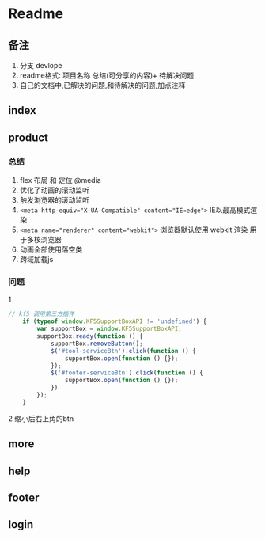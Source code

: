 # Readme
 
## 备注
1. 分支 devlope 
2. readme格式: 项目名称 总结(可分享的内容)+ 待解决问题
3. 自己的文档中,已解决的问题,和待解决的问题,加点注释

## index

## product

### 总结

1. flex 布局 和 定位 @media
2. 优化了动画的滚动监听
3. 触发浏览器的滚动监听
4.  `<meta http-equiv="X-UA-Compatible" content="IE=edge">`   IE以最高模式渲染
5.  `<meta name="renderer" content="webkit">` 浏览器默认使用 webkit 渲染 用于多核浏览器
6. 动画全部使用落空类
7. 跨域加载js

### 问题

1

```js
// kf5 调用第三方插件
    if (typeof window.KF5SupportBoxAPI != 'undefined') {
        var supportBox = window.KF5SupportBoxAPI;
        supportBox.ready(function () {
            supportBox.removeButton();
            $('#tool-serviceBtn').click(function () {
                supportBox.open(function () {});
            });
            $('#footer-serviceBtn').click(function () {
                supportBox.open(function () {});
            })
        });
    }
```
2 缩小后右上角的btn 

## more

## help 

## footer

## login



